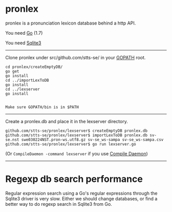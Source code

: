# pronlex
pronlex is a pronunciation lexicon database behind a http API.

You need [Go](https://golang.org/) (1.7)

You need [Sqlite3](https://www.sqlite.org/)

----


Clone pronlex under src/github.com/stts-se/ in your [GOPATH](https://golang.org/doc/code.html#GOPATH) root.

```
cd pronlex/createEmptyDB/
go get
go install
cd ../importLexToDB
go install
cd ../lexserver
go install


Make sure GOPATH/bin is in $PATH
```

---
Create a pronlex.db and place it in the lexserver directory.

```
github.com/stts-se/pronlex/lexserver$ createEmptyDB pronlex.db
github.com/stts-se/pronlex/lexserver$ importLexToDB pronlex.db sv-se.nst swe030224NST.pron-ws.utf8.gz sv-se_ws-sampa sv-se_ws-sampa.csv
github.com/stts-se/pronlex/lexserver$ go run lexserver.go
```
(Or `CompileDaemon -command lexserver` if you use [Compile Daemon](https://github.com/githubnemo/CompileDaemon))


---
# Regexp db search performance

Regular expression search using a Go's regular expressions through the Sqlite3 driver is very slow. Either we should change databases, or find a better way to do regexp search in Sqlite3 from Go.



